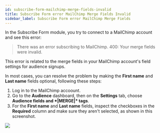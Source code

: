 ```yaml
---
id: subscribe-form-mailchimp-merge-fields-invalid
title: Subscribe Form error MailChimp Merge Fields Invalid
sidebar_label: Subscribe Form error MailChimp Merge Fields
---
```


In the Subscribe Form module, you try to connect to a MailChimp account and see this error:

> There was an error subscribing to MailChimp. 400: Your merge fields were invalid.

This error is related to the merge fields in your MailChimp account's field settings for audience signups. 

In most cases, you can resolve the problem by making the **First name** and **Last name** fields optional, following these steps:

1. Log in to the MailChimp accoount.
2. Go to the **Audience** dashboard, then on the **Settings** tab, choose **Audience fields and \*|MERGE|\* tags**.
3. For the **First name** and **Last name** fields, inspect the checkboxes in the **Required** column and make sure they aren't selected, as shown in this screenshot.

![](/img/mailchimp-merge-error.png)
